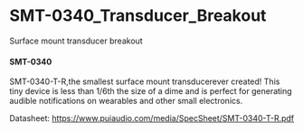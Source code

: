 # SMT-0340_Transducer_Breakout
Surface mount transducer breakout

#### SMT-0340

SMT-0340-T-R,the smallest surface mount transducerever created! This tiny device is less than 1/6th the size of a dime and is perfect for generating audible notifications on wearables and other small electronics.

Datasheet: https://www.puiaudio.com/media/SpecSheet/SMT-0340-T-R.pdf
